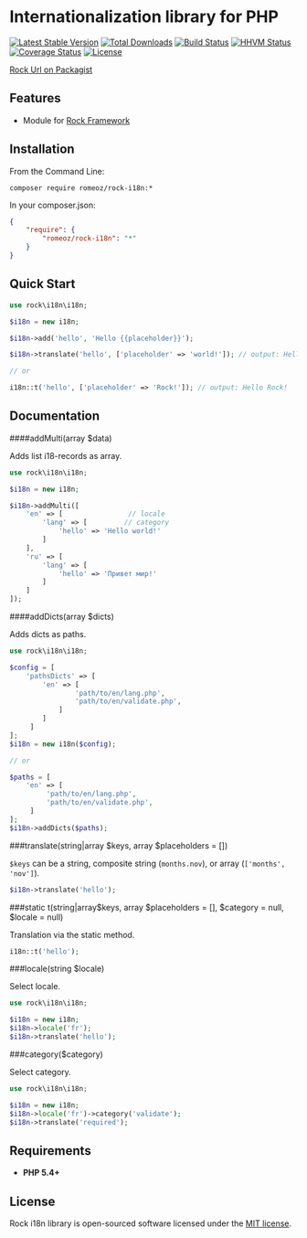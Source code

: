 Internationalization library for PHP
=================

[![Latest Stable Version](https://poser.pugx.org/romeOz/rock-i18n/v/stable.svg)](https://packagist.org/packages/romeOz/rock-i18n)
[![Total Downloads](https://poser.pugx.org/romeOz/rock-i18n/downloads.svg)](https://packagist.org/packages/romeOz/rock-i18n)
[![Build Status](https://travis-ci.org/romeOz/rock-i18n.svg?branch=master)](https://travis-ci.org/romeOz/rock-i18n)
[![HHVM Status](http://hhvm.h4cc.de/badge/romeoz/rock-i18n.svg)](http://hhvm.h4cc.de/package/romeoz/rock-i18n)
[![Coverage Status](https://coveralls.io/repos/romeOz/rock-i18n/badge.svg?branch=master)](https://coveralls.io/r/romeOz/rock-i18n?branch=master)
[![License](https://poser.pugx.org/romeOz/rock-i18n/license.svg)](https://packagist.org/packages/romeOz/rock-i18n)

[Rock Url on Packagist](https://packagist.org/packages/romeOz/rock-i18n)

Features
-------------------

 * Module for [Rock Framework](https://github.com/romeOz/rock)

Installation
-------------------

From the Command Line:

```composer require romeoz/rock-i18n:*```

In your composer.json:

```json
{
    "require": {
        "romeoz/rock-i18n": "*"
    }
}
```

Quick Start
-------------------

```php
use rock\i18n\i18n;

$i18n = new i18n;

$i18n->add('hello', 'Hello {{placeholder}}');

$i18n->translate('hello', ['placeholder' => 'world!']); // output: Hello world!

// or 

i18n::t('hello', ['placeholder' => 'Rock!']); // output: Hello Rock!
```

Documentation
-------------------

####addMulti(array $data)

Adds list i18-records as array.

```php
use rock\i18n\i18n;

$i18n = new i18n;

$i18n->addMulti([
    'en' => [                // locale
        'lang' => [         // category
            'hello' => 'Hello world!'
        ]
    ],
    'ru' => [
        'lang' => [
            'hello' => 'Привет мир!'
        ]
    ]
]);
```

####addDicts(array $dicts)

Adds dicts as paths.

```php
use rock\i18n\i18n;

$config = [
    'pathsDicts' => [ 
        'en' => [
                'path/to/en/lang.php',
                'path/to/en/validate.php',
            ]
        ]
     ]   
];
$i18n = new i18n($config);

// or

$paths = [ 
    'en' => [
         'path/to/en/lang.php',
         'path/to/en/validate.php',
     ]
];
$i18n->addDicts($paths);
```

###translate(string|array $keys, array $placeholders = [])

`$keys` can be a string, composite string (`months.nov`), or array (`['months', 'nov']`).

```php
$i18n->translate('hello');
```

###static t(string|array$keys, array $placeholders = [], $category = null, $locale = null)

Translation via the static method.

```php
i18n::t('hello');
```

###locale(string $locale)

Select locale.

```php
use rock\i18n\i18n;

$i18n = new i18n;
$i18n->locale('fr');
$i18n->translate('hello');
```

###category($category)

Select category.

```php
use rock\i18n\i18n;

$i18n = new i18n;
$i18n->locale('fr')->category('validate');
$i18n->translate('required');
```

Requirements
-------------------
 * **PHP 5.4+**

License
-------------------

Rock i18n library is open-sourced software licensed under the [MIT license](http://opensource.org/licenses/MIT).